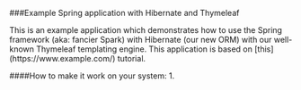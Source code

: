 ###Example Spring application with Hibernate and Thymeleaf

<div class="justified">This is an example application which demonstrates how to use the Spring framework (aka: fancier Spark) with Hibernate (our new ORM) with our well-known Thymeleaf templating engine.
This application is based on [this](https://www.example.com/) tutorial.
</div>

####How to make it work on your system:
1. 